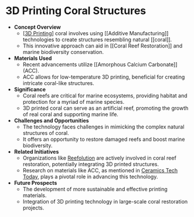 # 3D Printing Coral Structures

- **Concept Overview**
  - [[3D Printing]] coral involves using [[Additive Manufacturing]] technologies to create structures resembling natural [[coral]].
  - This innovative approach can aid in [[Coral Reef Restoration]] and marine biodiversity conservation.
- **Materials Used**
  - Recent advancements utilize [[Amorphous Calcium Carbonate]] (ACC).
  - ACC allows for low-temperature 3D printing, beneficial for creating intricate coral-like structures.
- **Significance**
  - Coral reefs are critical for marine ecosystems, providing habitat and protection for a myriad of marine species.
  - 3D printed coral can serve as an artificial reef, promoting the growth of real coral and supporting marine life.
- **Challenges and Opportunities**
  - The technology faces challenges in mimicking the complex natural structures of coral.
  - It offers an opportunity to restore damaged reefs and boost marine biodiversity.
- **Related Initiatives**
  - Organizations like [Reefolution](https://reefolution.org/) are actively involved in coral reef restoration, potentially integrating 3D printed structures.
  - Research on materials like ACC, as mentioned in [Ceramics Tech Today](https://ceramics.org/ceramic-tech-today/materials-innovations/amorphous-calcium-carbonate-opens-door-to-low-temperature-3d-printing-of-ceramic-materials), plays a pivotal role in advancing this technology.
- **Future Prospects**
  - The development of more sustainable and effective printing materials.
  - Integration of 3D printing technology in large-scale coral restoration projects.


[//begin]: # "Autogenerated link references for markdown compatibility"
[3D Printing]: <3D Printing> "3D Printing"
[//end]: # "Autogenerated link references"
